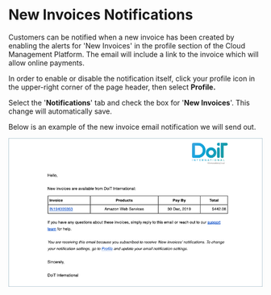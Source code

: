 # New Invoices Notifications

Customers can be notified when a new invoice has been created by enabling the alerts for 'New Invoices' in the profile section of the Cloud Management Platform. The email will include a link to the invoice which will allow online payments.

In order to enable or disable the notification itself, click your profile icon in the upper-right corner of the page header, then select **Profile.**

Select the '**Notifications**' tab and check the box for '**New Invoices**'. This change will automatically save.

Below is an example of the new invoice email notification we will send out.

![A screenshot of an invoice email](../.gitbook/assets/email-new-invoice-alert.png)
